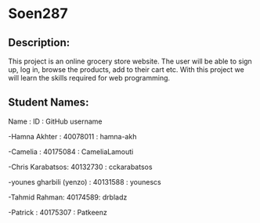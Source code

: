 # Soen287
## Description: 
This project is an online grocery store website. The user will be able to sign up, log in, browse the products, add to their cart etc. With this project we will learn the skills required for web programming. 

## Student Names: 
Name : ID : GitHub username

-Hamna Akhter : 40078011 : hamna-akh

-Camelia : 40175084 : CameliaLamouti

-Chris Karabatsos: 40132730 : cckarabatsos

-younes gharbili (yenzo) : 40131588 : younescs

-Tahmid Rahman: 40174589: drbladz

-Patrick : 40175307 : Patkeenz

